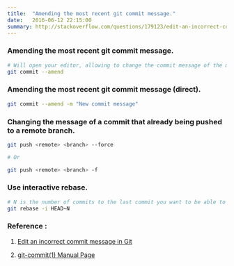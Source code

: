 ```yaml
---
title:  "Amending the most recent git commit message."
date:   2016-06-12 22:15:00
summary: http://stackoverflow.com/questions/179123/edit-an-incorrect-commit-message-in-git.
---
```


### Amending the most recent git commit message.

```bash
# Will open your editor, allowing to change the commit message of the most recent commit.
git commit --amend
```

### Amending the most recent git commit message (direct).

```bash
git commit --amend -m "New commit message"
```

### Changing the message of a commit that already being pushed to a remote branch.

```bash
git push <remote> <branch> --force

# Or

git push <remote> <branch> -f
```

### Use interactive rebase.

```bash
# N is the number of commits to the last commit you want to be able to edit
git rebase -i HEAD~N
```

### Reference :

1. [Edit an incorrect commit message in Git](http://stackoverflow.com/questions/179123/edit-an-incorrect-commit-message-in-git)

2. [git-commit(1) Manual Page](https://www.kernel.org/pub/software/scm/git/docs/git-commit.html)
